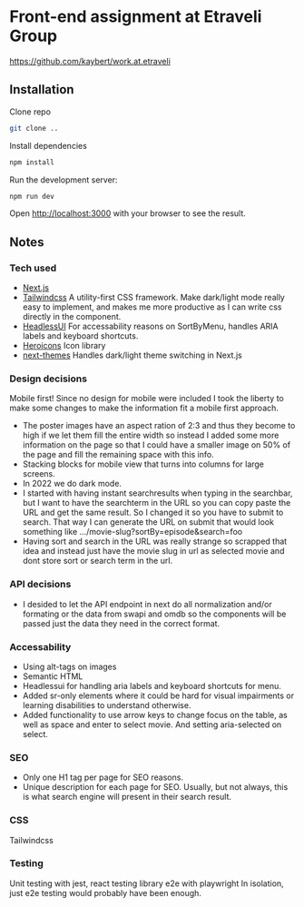 # Front-end assignment at Etraveli Group
https://github.com/kaybert/work.at.etraveli

## Installation

Clone repo
```bash
git clone ..
```
Install dependencies
```bash
npm install
```
Run the development server:
```bash
npm run dev
```
Open [http://localhost:3000](http://localhost:3000) with your browser to see the result.

## Notes

### Tech used
* [Next.js](https://nextjs.org/)
* [Tailwindcss](https://tailwindcss.com/)
    A utility-first CSS framework. Make dark/light mode really easy to implement, and makes me more productive as I can write css directly in the component.
* [HeadlessUI](https://headlessui.com/)
    For accessability reasons on SortByMenu, handles ARIA labels and keyboard shortcuts.
* [Heroicons](https://heroicons.com/)
    Icon library
* [next-themes](https://github.com/pacocoursey/next-themes)
    Handles dark/light theme switching in Next.js

### Design decisions
Mobile first!
Since no design for mobile were included I took the liberty to make some changes to make the information fit a mobile first approach.
* The poster images have an aspect ration of 2:3 and thus they become to high if we let them fill the entire width so instead I added some more information on the page so that I could have a smaller image on 50% of the page and fill the remaining space with this info.
* Stacking blocks for mobile view that turns into columns for large screens.
* In 2022 we do dark mode.
* I started with having instant searchresults when typing in the searchbar, but I want to have the searchterm in the URL so you can copy paste the URL and get the same result. So I changed it so you have to submit to search. That way I can generate the URL on submit that would look something like .../movie-slug?sortBy=episode&search=foo
* Having sort and search in the URL was really strange so scrapped that idea and instead just have the movie slug in url as selected movie and dont store sort or search term in the url.

### API decisions
* I desided to let the API endpoint in next do all normalization and/or formating or the data from swapi and omdb so the components will be passed just the data they need in the correct format.

### Accessability
* Using alt-tags on images
* Semantic HTML
* Headlessui for handling aria labels and keyboard shortcuts for menu.
* Added sr-only elements where it could be hard for visual impairments or learning disabilities to understand otherwise.
* Added functionality to use arrow keys to change focus on the table, as well as space and enter to select movie. And setting aria-selected on select.

### SEO
* Only one H1 tag per page for SEO reasons.
* Unique description for each page for SEO. Usually, but not always, this is what search engine will present in their search result.

### CSS
Tailwindcss

### Testing
Unit testing with jest, react testing library
e2e with playwright
In isolation, just e2e testing would probably have been enough.